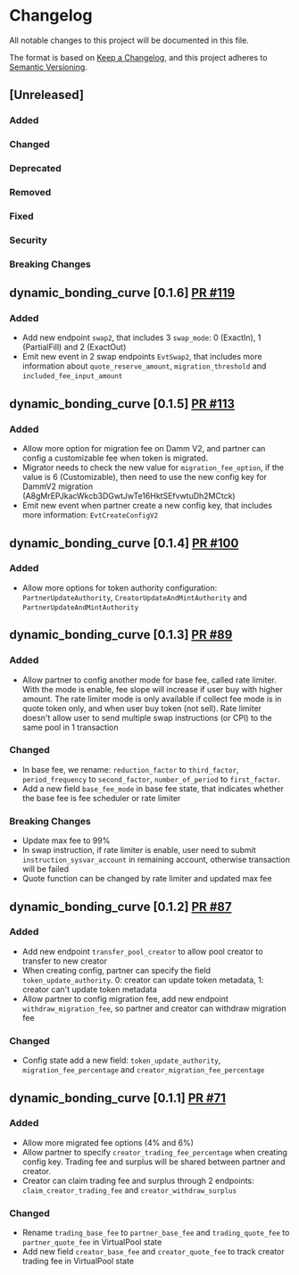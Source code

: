 # Changelog

All notable changes to this project will be documented in this file.

The format is based on [Keep a Changelog](https://keepachangelog.com/en/1.0.0/),
and this project adheres to [Semantic Versioning](https://semver.org/spec/v2.0.0.html).

## [Unreleased]

### Added

### Changed

### Deprecated

### Removed

### Fixed

### Security

### Breaking Changes

## dynamic_bonding_curve [0.1.6] [PR #119](https://github.com/MeteoraAg/dynamic-bonding-curve/pull/119)
### Added
- Add new endpoint `swap2`, that includes 3 `swap_mode`: 0 (ExactIn), 1 (PartialFill) and 2 (ExactOut)
- Emit new event in 2 swap endpoints `EvtSwap2`, that includes more information about `quote_reserve_amount`, `migration_threshold` and `included_fee_input_amount` 

## dynamic_bonding_curve [0.1.5] [PR #113](https://github.com/MeteoraAg/dynamic-bonding-curve/pull/113)
### Added
- Allow more option for migration fee on Damm V2, and partner can config a customizable fee when token is migrated.
- Migrator needs to check the new value for `migration_fee_option`, if the value is 6 (Customizable), then need to use the new config key for DammV2 migration (A8gMrEPJkacWkcb3DGwtJwTe16HktSEfvwtuDh2MCtck)
- Emit new event when partner create a new config key, that includes more information: `EvtCreateConfigV2`

## dynamic_bonding_curve [0.1.4] [PR #100](https://github.com/MeteoraAg/dynamic-bonding-curve/pull/100)
### Added
- Allow more options for token authority configuration: `PartnerUpdateAuthority`, `CreatorUpdateAndMintAuthority` and `PartnerUpdateAndMintAuthority`


## dynamic_bonding_curve [0.1.3] [PR #89](https://github.com/MeteoraAg/dynamic-bonding-curve/pull/89)
### Added
- Allow partner to config another mode for base fee, called rate limiter. With the mode is enable, fee slope will increase if user buy with higher amount. The rate limiter mode is only available if collect fee mode is in quote token only, and when user buy token (not sell). Rate limiter doesn't allow user to send multiple swap instructions (or CPI) to the same pool in 1 transaction

### Changed
- In base fee, we rename: `reduction_factor` to `third_factor`, `period_frequency` to `second_factor`, `number_of_period` to `first_factor`.
- Add a new field `base_fee_mode` in base fee state, that indicates whether the base fee is fee scheduler or rate limiter

### Breaking Changes
- Update max fee to 99%
- In swap instruction, if rate limiter is enable, user need to submit `instruction_sysvar_account` in remaining account, otherwise transaction will be failed
- Quote function can be changed by rate limiter and updated max fee

## dynamic_bonding_curve [0.1.2] [PR #87](https://github.com/MeteoraAg/dynamic-bonding-curve/pull/87)

### Added
- Add new endpoint `transfer_pool_creator` to allow pool creator to transfer to new creator
- When creating config, partner can specify the field `token_update_authority`. 0: creator can update token metadata, 1: creator can't update token metadata
- Allow partner to config migration fee, add new endpoint `withdraw_migration_fee`, so partner and creator can withdraw migration fee

### Changed
- Config state add a new field: `token_update_authority`, `migration_fee_percentage` and `creator_migration_fee_percentage` 

## dynamic_bonding_curve [0.1.1] [PR #71](https://github.com/MeteoraAg/dynamic-bonding-curve/pull/71)

### Added
- Allow more migrated fee options (4% and 6%)
- Allow partner to specify `creator_trading_fee_percentage` when creating config key. Trading fee and surplus will be shared between partner and creator.
- Creator can claim trading fee and surplus through 2 endpoints: `claim_creator_trading_fee` and `creator_withdraw_surplus`


### Changed
- Rename `trading_base_fee` to `partner_base_fee` and `trading_quote_fee` to `partner_quote_fee` in VirtualPool state
- Add new field `creator_base_fee` and `creator_quote_fee` to track creator trading fee in VirtualPool state